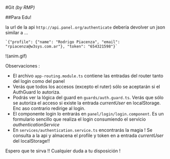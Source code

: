 #Git
*(by RMP)*

##Para Edu!

la url de la api `http://api.panel.org/authenticate` debería devolver un json similar a ...

    `{"profile": {"name": "Rodrigo Piacenza", "email": "rpiacenza@w3sys.com.ar"}, "token": "654321598"}`

!(anim.gif)

Observaciones :
- El archivo `app-routing.module.ts` contiene las entradas del router tanto del login como del panel
- Verás que todos los accesos (excepto el ruter) sólo se aceptarán si el AuthGuard lo autoriza.
- Podrás ver la lógica del guard en `guards/auth.guard.ts`. Verás que sólo se autoriza el acceso si existe la entrada *currentUser* en localStorage. Enc aso contrario redirige al login.
- El componente login lo entrarás en `panel/login/login.component`. Es un formulario sencillo que realiza el login consumiendo el servicio *authenticationService*
- En `services/authentication.service.ts` encontrarás la magia ! Se consulta a la api y almacena el profile y token en a entrada *currentUser* del localStorage!!

Espero que te sirva !!
Cualquier duda a tu disposición !
